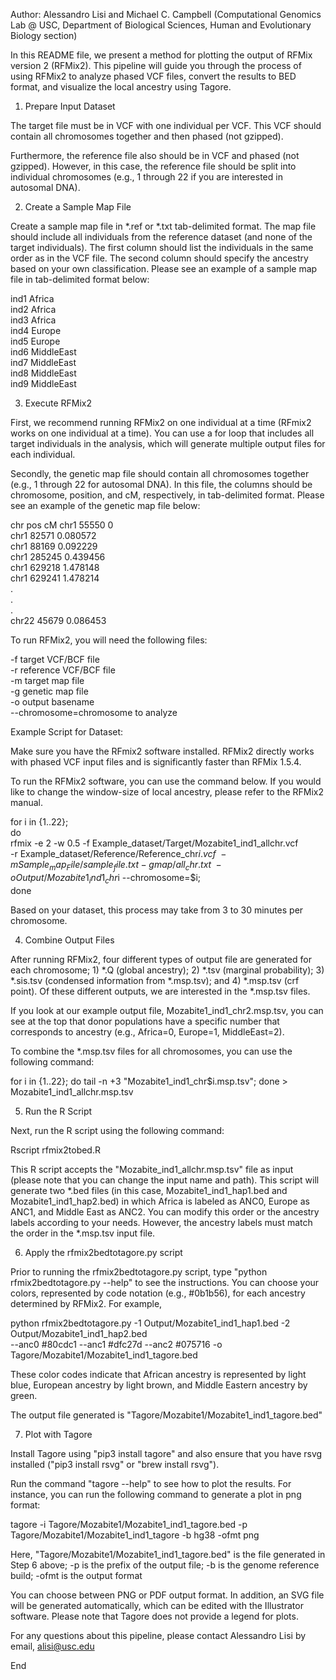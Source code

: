 

Author: Alessandro Lisi and Michael C. Campbell
(Computational Genomics Lab @ USC, Department of Biological Sciences, Human and Evolutionary Biology section)

In this README file, we present a method for plotting the output of RFMix version 2 (RFMix2). This pipeline will guide you through the process of using RFMix2 to analyze phased VCF files, convert the results to BED format, and visualize the local ancestry using Tagore.

1. Prepare Input Dataset

The target file must be in VCF with one individual per VCF. This VCF should contain all chromosomes together and then phased (not gzipped). 

Furthermore, the reference file also should be in VCF and phased (not gzipped). However, in this case, the reference file should be split into individual chromosomes (e.g., 1 through 22 if you are interested in autosomal DNA).


2. Create a Sample Map File

Create a sample map file in *.ref or *.txt tab-delimited format. The map file should include all individuals from the reference dataset (and none of the target individuals). The first column should list the individuals in the same order as in the VCF file. The second column should specify the ancestry based on your own classification. Please see an example of a sample map file in tab-delimited format below:

ind1	Africa \
ind2	Africa \
ind3	Africa \
ind4	Europe \
ind5	Europe \
ind6	MiddleEast \
ind7	MiddleEast \
ind8	MiddleEast \
ind9	MiddleEast 


3. Execute RFMix2

First, we recommend running RFMix2 on one individual at a time (RFmix2 works on one individual at a time). You can use a for loop that includes all target individuals in the analysis, which will generate multiple output files for each individual.

Secondly, the genetic map file should contain all chromosomes together (e.g., 1 through 22 for autosomal DNA). In this file, the columns should be chromosome, position, and cM, respectively, in tab-delimited format. Please see an example of the genetic map file below:

chr	pos	cM 
chr1	55550	0 \
chr1	82571	0.080572 \
chr1	88169	0.092229 \
chr1	285245	0.439456 \
chr1	629218	1.478148 \
chr1	629241	1.478214 \
. \
. \
. \
chr22	45679	0.086453 

To run RFMix2, you will need the following files:

-f target VCF/BCF file\
-r reference VCF/BCF file\
-m target map file\
-g genetic map file\
-o output basename\
--chromosome=chromosome to analyze
	
Example Script for Dataset:

Make sure you have the RFmix2 software installed. RFMix2 directly works with phased VCF input files and is significantly faster than RFMix 1.5.4.

To run the RFMix2 software, you can use the command below. If you would like to change the window-size of local ancestry, please refer to the RFMix2 manual.

for i in {1..22}; \
do \
rfmix -e 2 -w 0.5 -f Example_dataset/Target/Mozabite1_ind1_allchr.vcf \
-r Example_dataset/Reference/Reference_chr$i.vcf \
-m Sample_map_File/sample_file.txt -g map/all_chr.txt\
-o Output/Mozabite1_ind1_chr$i --chromosome=$i; \
done

Based on your dataset, this process may take from 3 to 30 minutes per chromosome.


4. Combine Output Files

After running RFMix2, four different types of output file are generated for each chromosome; 1) *.Q (global ancestry); 2) *.tsv (marginal probability); 3) *.sis.tsv (condensed information from *.msp.tsv); and 4) *.msp.tsv (crf point). Of these different outputs, we are interested in the *.msp.tsv files. 

If you look at our example output file, Mozabite1_ind1_chr2.msp.tsv, you can see at the top that donor populations have a specific number that corresponds to ancestry (e.g., Africa=0, Europe=1, MiddleEast=2).

To combine the *.msp.tsv files for all chromosomes, you can use the following command:

for i in {1..22}; do tail -n +3 "Mozabite1_ind1_chr$i.msp.tsv"; done > Mozabite1_ind1_allchr.msp.tsv


5. Run the R Script

Next, run the R script using the following command:

Rscript rfmix2tobed.R

This R script accepts the "Mozabite_ind1_allchr.msp.tsv" file as input (please note that you can change the input name and path). This script will generate two *.bed files (in this case, Mozabite1_ind1_hap1.bed and Mozabite1_ind1_hap2.bed) in which Africa is labeled as ANC0, Europe as ANC1, and Middle East as ANC2. You can modify this order or the ancestry labels according to your needs. However, the ancestry labels must match the order in the *.msp.tsv input file.


6. Apply the rfmix2bedtotagore.py script

Prior to running the rfmix2bedtotagore.py script, type "python rfmix2bedtotagore.py --help" to see the instructions. You can choose your colors, represented by code notation (e.g., #0b1b56), for each ancestry determined by RFMix2. For example,

python rfmix2bedtotagore.py -1 Output/Mozabite1_ind1_hap1.bed -2 Output/Mozabite1_ind1_hap2.bed \
--anc0 #80cdc1 --anc1 #dfc27d --anc2 #075716 -o Tagore/Mozabite1/Mozabite1_ind1_tagore.bed

These color codes indicate that African ancestry is represented by light blue, European ancestry by light brown, and Middle Eastern ancestry by green.

The output file generated is "Tagore/Mozabite1/Mozabite1_ind1_tagore.bed"


7. Plot with Tagore

Install Tagore using "pip3 install tagore" and also ensure that you have rsvg installed ("pip3 install rsvg" or "brew install rsvg").

Run the command "tagore --help" to see how to plot the results. For instance, you can run the following command to generate a plot in png format:

tagore -i Tagore/Mozabite1/Mozabite1_ind1_tagore.bed -p Tagore/Mozabite1/Mozabite1_ind1_tagore -b hg38 -ofmt png

Here, "Tagore/Mozabite1/Mozabite1_ind1_tagore.bed" is the file generated in Step 6 above; -p is the prefix of the output file; -b is the genome reference build; -ofmt is the output format

You can choose between PNG or PDF output format. In addition, an SVG file will be generated automatically, which can be edited with the Illustrator software. Please note that Tagore does not provide a legend for plots.

For any questions about this pipeline, please contact Alessandro Lisi by email, alisi@usc.edu

End






